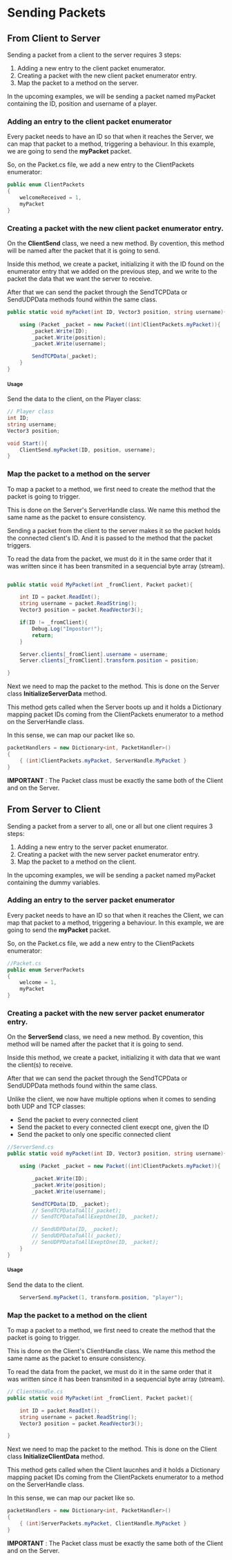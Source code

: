 # Sending Packets

## From Client to Server

Sending a packet from a client to the server requires 3 steps:

1. Adding a new entry to the client packet enumerator.
2. Creating a packet with the new client packet enumerator entry.
3. Map the packet to a method on the server.

In the upcoming examples, we will be sending a packet named myPacket containing the ID, position and username of a player.

### Adding an entry to the client packet enumerator

Every packet needs to have an ID so that when it reaches the Server, we can map that packet to a method, triggering a behaviour. In this example, we are going to send the **myPacket** packet.

So, on the Packet.cs file, we add a new entry to the ClientPackets enumerator:

```C#
public enum ClientPackets
{
    welcomeReceived = 1,
    myPacket
}
```

### Creating a packet with the new client packet enumerator entry.

On the **ClientSend** class, we need a new method. By covention, this method will be named after the packet that it is going to send.

Inside this method, we create a packet, initializing it with the ID found on the enumerator entry that we added on the previous step, and we write to the packet the data that we want the server to receive.

After that we can send the packet through the SendTCPData or SendUDPData methods found within the same class.

```C#
public static void myPacket(int ID, Vector3 position, string username){

    using (Packet _packet = new Packet((int)ClientPackets.myPacket)){
        _packet.Write(ID);
        _packet.Write(position);
        _packet.Write(username);

        SendTCPData(_packet);
    }
}
```

#### <sup>Usage</sup>

Send the data to the client, on the Player class:

```C#
// Player class
int ID;
string username;
Vector3 position;

void Start(){
    ClientSend.myPacket(ID, position, username);
}

```

### Map the packet to a method on the server

To map a packet to a method, we first need to create the method that the packet is going to trigger.

This is done on the Server's ServerHandle class. We name this method the same name as the packet to ensure consistency.

Sending a packet from the client to the server makes it so the packet holds the connected client's ID. And it is passed to the method that the packet triggers.

To read the data from the packet, we must do it in the same order that it was written since it has been transmited in a sequencial byte array (stream).

```C#

public static void MyPacket(int _fromClient, Packet packet){

    int ID = packet.ReadInt();
    string username = packet.ReadString();
    Vector3 position = packet.ReadVector3();

    if(ID != _fromClient){
        Debug.Log("Impostor!");
        return;
    }

    Server.clients[_fromClient].username = username;
    Server.clients[_fromClient].transform.position = position;

}

```

Next we need to map the packet to the method. This is done on the Server class **InitializeServerData** method.

This method gets called when the Server boots up and it holds a Dictionary mapping packet IDs coming from the ClientPackets enumerator to a method on the ServerHandle class.

In this sense, we can map our packet like so.

```C#
packetHandlers = new Dictionary<int, PacketHandler>()
{
    { (int)ClientPackets.myPacket, ServerHandle.MyPacket }
}
```

**IMPORTANT** : The Packet class must be exactly the same both of the Client and on the Server.


## From Server to Client

Sending a packet from a server to all, one or all but one client requires 3 steps:

1. Adding a new entry to the server packet enumerator.
2. Creating a packet with the new server packet enumerator entry.
3. Map the packet to a method on the client.

In the upcoming examples, we will be sending a packet named myPacket containing the dummy variables.

### Adding an entry to the server packet enumerator

Every packet needs to have an ID so that when it reaches the Client, we can map that packet to a method, triggering a behaviour. In this example, we are going to send the **myPacket** packet.

So, on the Packet.cs file, we add a new entry to the ClientPackets enumerator:

```C#
//Packet.cs
public enum ServerPackets
{
    welcome = 1,
    myPacket
}
```

### Creating a packet with the new server packet enumerator entry.

On the **ServerSend** class, we need a new method. By covention, this method will be named after the packet that it is going to send.

Inside this method, we create a packet, initializing it with data that we want the client(s) to receive.

After that we can send the packet through the SendTCPData or SendUDPData methods found within the same class.

Unlike the client, we now have multiple options when it comes to sending both UDP and TCP classes:

+ Send the packet to every connected client
+ Send the packet to every connected client execpt one, given the ID
+ Send the packet to only one specific connected client

```C#
//ServerSend.cs
public static void myPacket(int ID, Vector3 position, string username){

    using (Packet _packet = new Packet((int)ClientPackets.myPacket)){

        _packet.Write(ID);
        _packet.Write(position);
        _packet.Write(username);

        SendTCPData(ID, _packet);
        // SendTCPDataToAll(_packet);
        // SendTCPDataToAllExeptOne(ID, _packet);

        // SendUDPData(ID, _packet);
        // SendUDPDataToAll(_packet);
        // SenUDPPDataToAllExeptOne(ID, _packet);
    }
}
```

#### <sup>Usage</sup>

Send the data to the client.

```C#
    ServerSend.myPacket(1, transform.position, "player");
```

### Map the packet to a method on the client

To map a packet to a method, we first need to create the method that the packet is going to trigger.

This is done on the Client's ClientHandle class. We name this method the same name as the packet to ensure consistency.

To read the data from the packet, we must do it in the same order that it was written since it has been transmited in a sequencial byte array (stream).

```C#
// ClientHandle.cs
public static void MyPacket(int _fromClient, Packet packet){

    int ID = packet.ReadInt();
    string username = packet.ReadString();
    Vector3 position = packet.ReadVector3();

}

```

Next we need to map the packet to the method. This is done on the Client class **InitializeClientData** method.

This method gets called when the Client laucnhes and it holds a Dictionary mapping packet IDs coming from the ClientPackets enumerator to a method on the ServerHandle class.

In this sense, we can map our packet like so.

```C#
packetHandlers = new Dictionary<int, PacketHandler>()
{
    { (int)ServerPackets.myPacket, ClientHandle.MyPacket }
}
```

**IMPORTANT** : The Packet class must be exactly the same both of the Client and on the Server.